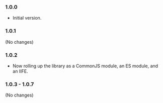 ### 1.0.0

* Initial version.

### 1.0.1

(No changes)

### 1.0.2

* Now rolling up the library as a CommonJS module, an ES module, and an IIFE.

### 1.0.3 - 1.0.7

(No changes)